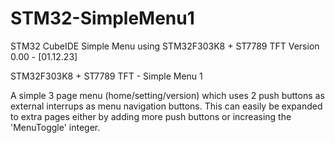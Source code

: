 # STM32-SimpleMenu1
STM32 CubeIDE Simple Menu using STM32F303K8 + ST7789 TFT
Version 0.00 - [01.12.23]

STM32F303K8 + ST7789 TFT - Simple Menu 1

A simple 3 page menu (home/setting/version) which uses 2 push buttons as external interrups as menu navigation buttons. This can easily be expanded to extra pages either by adding more push buttons or increasing the 'MenuToggle' integer.

